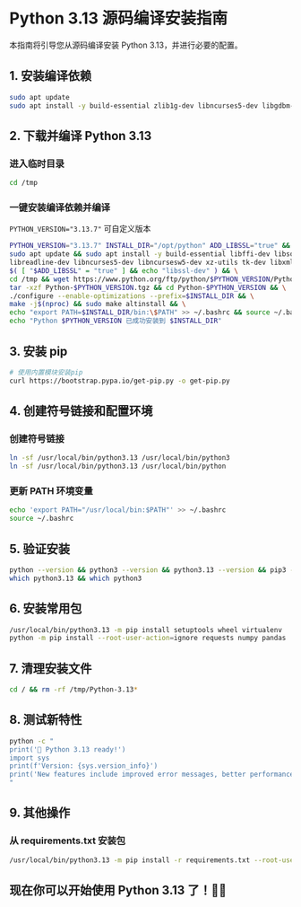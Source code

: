 
# Python 3.13 源码编译安装指南

本指南将引导您从源码编译安装 Python 3.13，并进行必要的配置。


## 1. 安装编译依赖

```bash
sudo apt update
sudo apt install -y build-essential zlib1g-dev libncurses5-dev libgdbm-dev libnss3-dev libssl-dev libreadline-dev libffi-dev libsqlite3-dev wget libbz2-dev
```

## 2. 下载并编译 Python 3.13

### 进入临时目录
```bash
cd /tmp
```

### 一键安装编译依赖并编译
`PYTHON_VERSION="3.13.7"` 可自定义版本
```bash
PYTHON_VERSION="3.13.7" INSTALL_DIR="/opt/python" ADD_LIBSSL="true" && \
sudo apt update && sudo apt install -y build-essential libffi-dev libsqlite3-dev libbz2-dev \
libreadline-dev libncurses5-dev libncursesw5-dev xz-utils tk-dev libxml2-dev libxmlsec1-dev liblzma-dev \
$( [ "$ADD_LIBSSL" = "true" ] && echo "libssl-dev" ) && \
cd /tmp && wget https://www.python.org/ftp/python/$PYTHON_VERSION/Python-$PYTHON_VERSION.tgz && \
tar -xzf Python-$PYTHON_VERSION.tgz && cd Python-$PYTHON_VERSION && \
./configure --enable-optimizations --prefix=$INSTALL_DIR && \
make -j$(nproc) && sudo make altinstall && \
echo "export PATH=$INSTALL_DIR/bin:\$PATH" >> ~/.bashrc && source ~/.bashrc && \
echo "Python $PYTHON_VERSION 已成功安装到 $INSTALL_DIR"
```

## 3. 安装 pip

```bash
# 使用内置模块安装pip
curl https://bootstrap.pypa.io/get-pip.py -o get-pip.py
```

## 4. 创建符号链接和配置环境

### 创建符号链接
```bash
ln -sf /usr/local/bin/python3.13 /usr/local/bin/python3
ln -sf /usr/local/bin/python3.13 /usr/local/bin/python
```

### 更新 PATH 环境变量
```bash
echo 'export PATH="/usr/local/bin:$PATH"' >> ~/.bashrc
source ~/.bashrc
```

## 5. 验证安装

```bash
python --version && python3 --version && python3.13 --version && pip3 --version
which python3.13 && which python3
```

## 6. 安装常用包

```bash
/usr/local/bin/python3.13 -m pip install setuptools wheel virtualenv
python -m pip install --root-user-action=ignore requests numpy pandas
```

## 7. 清理安装文件

```bash
cd / && rm -rf /tmp/Python-3.13*
```

## 8. 测试新特性

```bash
python -c "
print('🎉 Python 3.13 ready!')
import sys
print(f'Version: {sys.version_info}')
print('New features include improved error messages, better performance, and more!')
"
```

## 9. 其他操作

### 从 requirements.txt 安装包
```bash
/usr/local/bin/python3.13 -m pip install -r requirements.txt --root-user-action=ignore
```

## 现在你可以开始使用 Python 3.13 了！🐍✨
